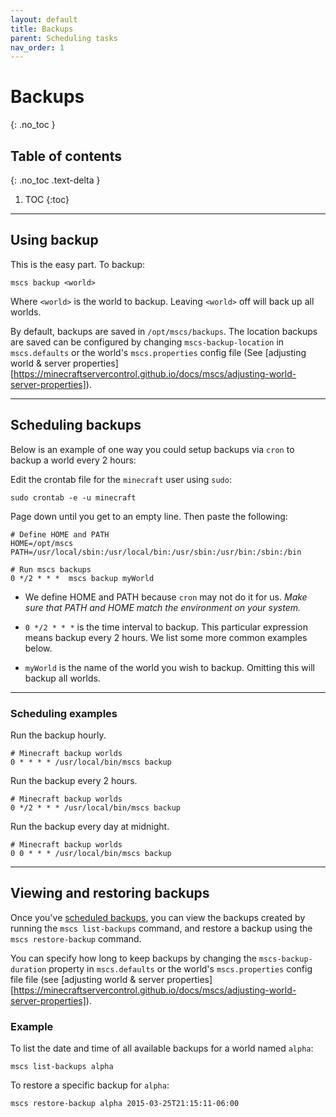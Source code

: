 ```yaml
---
layout: default
title: Backups
parent: Scheduling tasks
nav_order: 1
---
```


# Backups
{: .no_toc }

## Table of contents
{: .no_toc .text-delta }

1. TOC
{:toc}

---

## Using backup
This is the easy part. To backup:

    mscs backup <world>

Where `<world>` is the world to backup. Leaving `<world>` off will back up all worlds.

By default, backups are saved in `/opt/mscs/backups`. The location backups are saved can be configured by changing `mscs-backup-location` in `mscs.defaults` or the world's `mscs.properties` config file (See [adjusting world & server properties][https://minecraftservercontrol.github.io/docs/mscs/adjusting-world-server-properties]).

---

## Scheduling backups
Below is an example of one way you could setup backups via `cron` to backup a
world every 2 hours:

Edit the crontab file for the `minecraft` user using `sudo`:

    sudo crontab -e -u minecraft

Page down until you get to an empty line. Then paste the following:

    # Define HOME and PATH
    HOME=/opt/mscs
    PATH=/usr/local/sbin:/usr/local/bin:/usr/sbin:/usr/bin:/sbin:/bin

    # Run mscs backups
    0 */2 * * *  mscs backup myWorld

* We define HOME and PATH because `cron` may not do it for us. *Make sure that
  PATH and HOME match the environment on your system.*

* `0 */2 * * *` is the time interval to backup. This particular expression
  means backup every 2 hours. We list some more common examples below.

* `myWorld` is the name of the world you wish to backup. Omitting this will
  backup all worlds.
  
---  
 
### Scheduling examples

Run the backup hourly.

    # Minecraft backup worlds
    0 * * * * /usr/local/bin/mscs backup

Run the backup every 2 hours.

    # Minecraft backup worlds
    0 */2 * * * /usr/local/bin/mscs backup

Run the backup every day at midnight.

    # Minecraft backup worlds
    0 0 * * * /usr/local/bin/mscs backup

---

## Viewing and restoring backups

Once you've [scheduled backups](#scheduling-backups), you can view the backups created by running the `mscs list-backups` command, and restore a backup using the `mscs restore-backup` command. 

You can specify how long to keep backups by changing the
`mscs-backup-duration` property in `mscs.defaults` or the world's `mscs.properties` config file file (see [adjusting world & server properties][https://minecraftservercontrol.github.io/docs/mscs/adjusting-world-server-properties]).

### Example

To list the date and time of all available backups for a world named `alpha`:

    mscs list-backups alpha

To restore a specific backup for `alpha`:

    mscs restore-backup alpha 2015-03-25T21:15:11-06:00

